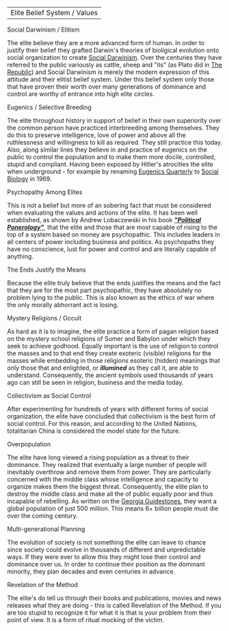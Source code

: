 |   |
|---|
|Elite Belief System / Values|

Social Darwinism / Elitism

The elite believe they are a more advanced form of human. In order to justify their belief they grafted Darwin's theories of bioligical evolution onto social organization to create [Social Darwinism](https://web.archive.org/web/20081029171421/http://en.wikipedia.org/wiki/Social_Darwinism). Over the centuries they have referred to the public variously as cattle, sheep and "its" (as Plato did in [The Republic](https://web.archive.org/web/20081029171421/http://books.google.ca/books?hl=en&id=IVYDQW9ka_MC&dq=Plato+The+Republic&printsec=frontcover&source=web&ots=2kijxpsxdg&sig=_RcfNaTCKw9TudSqt1wIpy2msCs&sa=X&oi=book_result&resnum=3&ct=result#PPR5,M1)) and Social Darwinism is merely the modern expression of this attitude and their elitist belief system. Under this belief system only those that have proven their worth over many generations of dominance and control are worthy of entrance into high elite circles.

Eugenics / Selective Breeding

The elite throughout history in support of belief in their own superiority over the common person have practiced interbreeding among themselves. They do this to preserve intelligence, love of power and above all the ruthlessness and willingness to kill as required. They still practice this today. Also, along similar lines they believe in and practice of eugenics on the public to control the population and to make them more docile, controlled, stupid and compliant. Having been exposed by Hitler's atrocities the elite when underground - for example by renaming [Eugenics Quarterly](https://web.archive.org/web/20081029171421/http://en.wikipedia.org/wiki/Eugenics) to [Social Biology](https://web.archive.org/web/20081029171421/http://www.eugenics-watch.com/roots/chap14.html) in 1969.

Psychopathy Among Elites

This is not a belief but more of an sobering fact that must be considered when evaluating the values and actions of the elite. It has been well established, as shown by Andrew Lobaczewski in his book _**["Political Ponerology"](https://web.archive.org/web/20081029171421/http://www.ponerology.com/)**_, that the elite and those that are most capable of rising to the top of a system based on money are psychopathic. This includes leaders in all centers of power including business and politics. As psychopaths they have no conscience, lust for power and control and are literally capable of anything.

The Ends Justify the Means

Because the elite truly believe that the ends justifies the means and the fact that they are for the most part psychopathic, they have absolutely no problem lying to the public. This is also known as the ethics of war where the only morally abhorrant act is losing.

Mystery Religions / Occult

As hard as it is to imagine, the elite practice a form of pagan religion based on the mystery school religions of Sumer and Babylon under which they seek to achieve godhood. Equally important is the use of religion to control the masses and to that end they create exoteric (visible) religions for the masses while embedding in those religions esoteric (hidden) meanings that only those that and enlighted, or **_illumined_** as they call it, are able to understand. Consequently, the ancient symbols used thousands of years ago can still be seen in religion, business and the media today.

Collectivism as Social Control

After experimenting for hundreds of years with different forms of social organization, the elite have concluded that collectivism is the best form of social control. For this reason, and according to the United Nations, totalitarian China is considered the model state for the future.

Overpopulation

The elite have long viewed a rising population as a threat to their dominance. They realized that eventually a large number of people will inevitably overthrow and remove them from power. They are particularly concerned with the middle class whose intelligence and capacity to organize makes them the biggest threat. Consequently, the elite plan to destroy the middle class and make all the of public equally poor and thus incapable of rebelling. As written on the [Georgia Guidestones](https://web.archive.org/web/20081029171421/http://globalistagenda.org/images/Georgia_Guidestones_English.jpg), they want a global population of just 500 million. This means 6+ billion people must die over the coming century.

Multi-generational Planning

The evolution of society is not something the elite can leave to chance since society could evolve in thousands of different and unpredictable ways. If they were ever to allow this they might lose their control and dominance over us. In order to continue their position as the dominant minority, they plan decades and even centuries in advance.

Revelation of the Method

The elite's do tell us through their books and publications, movies and news releases what they are doing - this is called Revelation of the Method. If you are too stupid to recognize it for what it is that is your problem from their point of view. It is a form of ritual mocking of the victim.